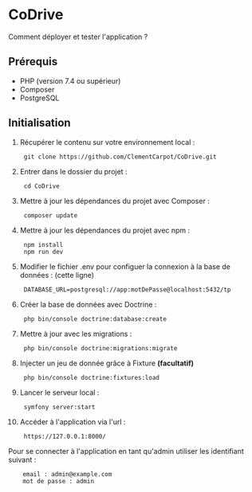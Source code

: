 # CoDrive

Comment déployer et tester l'application ?

## Prérequis

- PHP (version 7.4 ou supérieur)
- Composer
- PostgreSQL

## Initialisation

1. Récupérer le contenu sur votre environnement local :

        git clone https://github.com/ClementCarpot/CoDrive.git

2. Entrer dans le dossier du projet : 

        cd CoDrive

3. Mettre à jour les dépendances du projet avec Composer :

        composer update

3. Mettre à jour les dépendances du projet avec npm :

        npm install
        npm run dev

4. Modifier le fichier .env pour configuer la connexion à la base de données :
(cette ligne)

        DATABASE_URL=postgresql://app:motDePasse@localhost:5432/tp

5. Créer la base de données avec Doctrine :

        php bin/console doctrine:database:create

6. Mettre à jour avec les migrations : 

        php bin/console doctrine:migrations:migrate

7. Injecter un jeu de donnée grâce à Fixture <b>(facultatif)</b>

        php bin/console doctrine:fixtures:load

8. Lancer le serveur local : 

        symfony server:start

9. Accéder à l'application via l'url :

        https://127.0.0.1:8000/

Pour se connecter à l'application en tant qu'admin utiliser les identifiant suivant :

        email : admin@example.com
        mot de passe : admin
